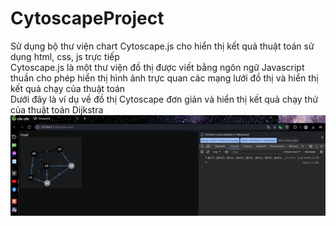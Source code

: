 ﻿# CytoscapeProject
Sử dụng bộ thư viện chart Cytoscape.js cho hiển thị kết quả thuật toán sử dụng html, css, js trực tiếp <br>
Cytoscape.js là một thư viện đồ thị được viết bằng ngôn ngữ Javascript thuần cho phép hiển thị hình ảnh trực quan các mạng lưới đồ thị và hiển thị kết quả chạy của thuật toán <br>
Dưới đây là ví dụ về đồ thị Cytoscape đơn giản và hiển thị kết quả chạy thử của thuật toán Dijkstra
![Hình ảnh](https://github.com/NguyenSyHung2k3/CytoscapeProject/blob/main/Screenshot%202024-01-09%20111301.png)
